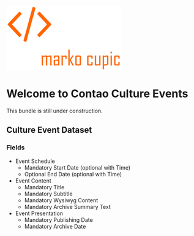 ![Alt text](docs/logo.png?raw=true "logo")


# Welcome to Contao Culture Events
This bundle is still under construction.



## Culture Event Dataset
### Fields
* Event Schedule
  * Mandatory Start Date (optional with Time)
  * Optional End Date (optional with Time)
* Event Content
  * Mandatory Title
  * Mandatory Subtitle
  * Mandatory Wysiwyg Content
  * Mandatory Archive Summary Text
* Event Presentation
  * Mandatory Publishing Date
  * Mandatory Archive Date
